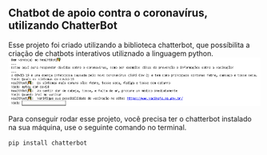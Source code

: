 ## Chatbot de apoio contra o coronavírus, utilizando ChatterBot
Esse projeto foi criado utilizando a biblioteca chatterbot, que possíbilita a criação de chatbots interativos utiliznado a linguagem python.
![Imagem chatbot](https://github.com/hiagoleresdev/chatterbot-healhtbot/blob/main/chatbot2.png)

Para conseguir rodar esse projeto, você precisa ter o chatterbot instalado na sua máquina, use o seguinte comando no terminal.

```` 
pip install chatterbot
````
